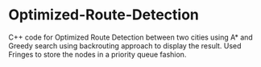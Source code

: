 # Optimized-Route-Detection
C++ code for Optimized Route Detection between two cities using A* and Greedy search using backrouting approach to display the result. Used Fringes to store the nodes in a priority queue fashion.
